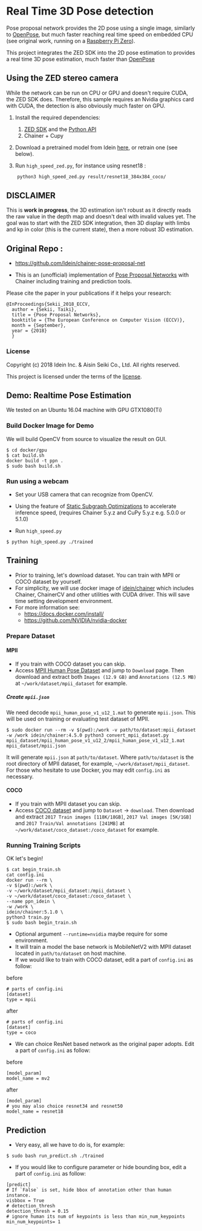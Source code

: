 # Real Time 3D Pose detection

Pose proposal network provides the 2D pose using a single image, similarly to [OpenPose](https://github.com/CMU-Perceptual-Computing-Lab/openpose), but much faster reaching real time speed on embedded CPU (see original work, running on a [Raspberry Pi Zero](https://twitter.com/9_ties/status/1059750417679114240)).

This project integrates the ZED SDK into the 2D pose estimation to provides a real time 3D pose estimation, much faster than [OpenPose](https://github.com/adujardin/zed-openpose)

## Using the ZED stereo camera

While the network can be run on CPU or GPU and doesn't require CUDA, the ZED SDK does. Therefore, this sample requires an Nvidia graphics card with CUDA, the detection is also obviously much faster on GPU.

1. Install the required dependencies:
    
    1. [ZED SDK](https://www.stereolabs.com/developers/release/) and the [Python API](https://github.com/stereolabs/zed-python-api)
    2. Chainer + Cupy


2. Download a pretrained model from Idein [here](https://github.com/Idein/chainer-pose-proposal-net/releases), or retrain one (see below).

3. Run `high_speed_zed.py`, for instance using resnet18 :

```bash
    python3 high_speed_zed.py result/resnet18_384x384_coco/
```

## DISCLAIMER

This is **work in progress**, the 3D estimation isn't robust as it directly reads the raw value in the depth map and doesn't deal with invalid values yet. The goal was to start with the ZED SDK integration, then 3D display with limbs and kp in color (this is the current state), then a more robust 3D estimation.


## Original Repo : 

- https://github.com/Idein/chainer-pose-proposal-net

- This is an (unofficial) implementation of [Pose Proposal Networks](http://openaccess.thecvf.com/content_ECCV_2018/papers/Sekii_Pose_Proposal_Networks_ECCV_2018_paper.pdf) with Chainer including training and prediction tools.

Please cite the paper in your publications if it helps your research:

    @InProceedings{Sekii_2018_ECCV,
      author = {Sekii, Taiki},
      title = {Pose Proposal Networks},
      booktitle = {The European Conference on Computer Vision (ECCV)},
      month = {September},
      year = {2018}
      }

### License

Copyright (c) 2018 Idein Inc. & Aisin Seiki Co., Ltd.
All rights reserved.

This project is licensed under the terms of the [license](LICENSE).


## Demo: Realtime Pose Estimation

We tested on an Ubuntu 16.04 machine with GPU GTX1080(Ti)

### Build Docker Image for Demo

We will build OpenCV from source to visualize the result on GUI.

```
$ cd docker/gpu
$ cat build.sh
docker build -t ppn .
$ sudo bash build.sh
```

### Run using a webcam

- Set your USB camera that can recognize from OpenCV.

- Using the feature of [Static Subgraph Optimizations](http://docs.chainer.org/en/stable/reference/static_graph_design.html) to accelerate inference speed, (requires Chainer 5.y.z and CuPy 5.y.z e.g. 5.0.0 or 5.1.0)

- Run `high_speed.py`

```
$ python high_speed.py ./trained
```

## Training

- Prior to training, let's download dataset. You can train with MPII or COCO dataset by yourself.
- For simplicity, we will use docker image of [idein/chainer](https://hub.docker.com/r/idein/chainer/) which includes Chainer, ChainerCV and other utilities with CUDA driver. This will save time setting development environment.
- For more information see:
  - https://docs.docker.com/install/
  - https://github.com/NVIDIA/nvidia-docker

### Prepare Dataset

#### MPII

- If you train with COCO dataset you can skip.
- Access [MPII Human Pose Dataset](http://human-pose.mpi-inf.mpg.de/) and jump to `Download` page. Then download and extract both `Images (12.9 GB)` and `Annotations (12.5 MB)` at `~/work/dataset/mpii_dataset` for example.

##### Create `mpii.json`

We need decode `mpii_human_pose_v1_u12_1.mat` to generate `mpii.json`. This will be used on training or evaluating test dataset of MPII.

```
$ sudo docker run --rm -v $(pwd):/work -v path/to/dataset:mpii_dataset -w /work idein/chainer:4.5.0 python3 convert_mpii_dataset.py mpii_dataset/mpii_human_pose_v1_u12_2/mpii_human_pose_v1_u12_1.mat mpii_dataset/mpii.json
```

It will generate `mpii.json` at `path/to/dataset`. Where `path/to/dataset` is the root directory of MPII dataset, for example, `~/work/dataset/mpii_dataset`. For those who hesitate to use Docker, you may edit `config.ini` as necessary.

#### COCO

- If you train with MPII dataset you can skip.
- Access [COCO dataset](http://cocodataset.org/) and jump to `Dataset` -> `download`. Then download and extract `2017 Train images [118K/18GB]`, `2017 Val images [5K/1GB]` and `2017 Train/Val annotations [241MB]` at `~/work/dataset/coco_dataset:/coco_dataset` for example.

### Running Training Scripts

OK let's begin!

```
$ cat begin_train.sh
cat config.ini
docker run --rm \
-v $(pwd):/work \
-v ~/work/dataset/mpii_dataset:/mpii_dataset \
-v ~/work/dataset/coco_dataset:/coco_dataset \
--name ppn_idein \
-w /work \
idein/chainer:5.1.0 \
python3 train.py
$ sudo bash begin_train.sh
```

- Optional argument `--runtime=nvidia` maybe require for some environment.
- It will train a model the base network is MobileNetV2 with MPII dataset located in `path/to/dataset` on host machine.
- If we would like to train with COCO dataset, edit a part of `config.ini` as follow:

before

```
# parts of config.ini
[dataset]
type = mpii
```

after

```
# parts of config.ini
[dataset]
type = coco
```

- We can choice ResNet based network as the original paper adopts. Edit a part of `config.ini` as follow:

before

```
[model_param]
model_name = mv2
```

after

```
[model_param]
# you may also choice resnet34 and resnet50
model_name = resnet18
```

## Prediction

- Very easy, all we have to do is, for example:

```
$ sudo bash run_predict.sh ./trained
```

- If you would like to configure parameter or hide bounding box, edit a part of `config.ini` as follow:

```
[predict]
# If `False` is set, hide bbox of annotation other than human instance.
visbbox = True
# detection_thresh
detection_thresh = 0.15
# ignore human its num of keypoints is less than min_num_keypoints
min_num_keypoints= 1
```